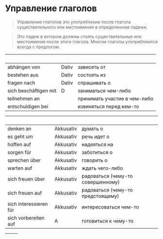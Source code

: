 # Управление глаголов

> Управление глаголов это употребление после глагола существительного или местоимения в определенном падеже.

> Это падеж в котором должны стоять существительные или местоимения после этого глагола. 
> Многие глаголы употребляются всегда с предлoгом.

&nbsp;               | &nbsp;    | &nbsp;
---------------------|-----------|-------------
abhängen von         | Dativ     | зависеть от
bestehen aus         | Dativ     | состоять из
fragen nach          | Dativ     | спрашивать о
sich beschäftigen mit| D         | заниматься чем-либо
teilnehmen an        |           | принимать участие в чем-либо
entschuldigen bei    |           | извиняться перед кем-то


&nbsp;                 | &nbsp;    | &nbsp;
-----------------------|-----------|-------------
denken an              | Akkusativ | думать о
es geht um             | Akkusativ | речь идет о
hoffen auf             | Akkusativ | надеяться на
sorgen für             | Akkusativ | заботиться о
sprechen über          | Akkusativ | говорить о
warten auf             | Akkusativ | ждать чего-либо
sich freuen über       | Akkusativ |радоваться (чему-то совершенному)
sich freuen auf        | Akkusativ |радоваться (чему-то предстоящему)
sich interessieren für | Akkusativ | интересоваться чем-то
sich vorbereiten auf   | A         | готовиться к чему-то


&nbsp;                 | &nbsp;    
-----------------------|-----------
